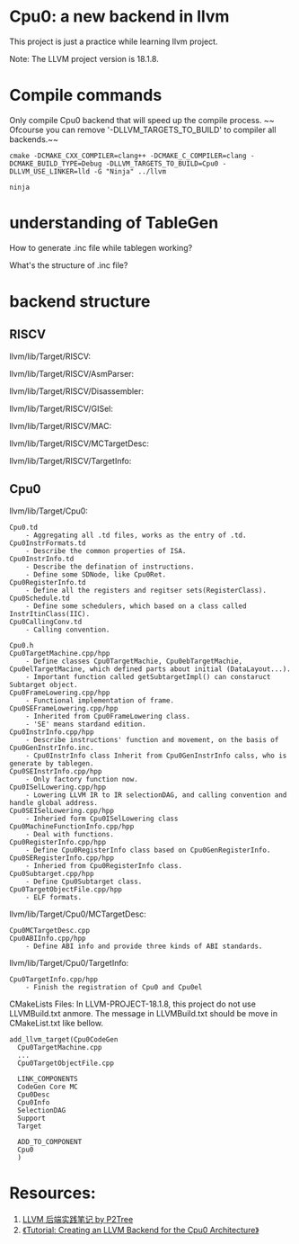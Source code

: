 # Cpu0: a new backend in llvm 
This project is just a practice while learning llvm project.

Note: The LLVM project version is 18.1.8.

# Compile commands
Only compile Cpu0 backend that will speed up the compile process. ~~ Ofcourse you can remove '-DLLVM_TARGETS_TO_BUILD' to compiler all backends.~~
```
cmake -DCMAKE_CXX_COMPILER=clang++ -DCMAKE_C_COMPILER=clang -DCMAKE_BUILD_TYPE=Debug -DLLVM_TARGETS_TO_BUILD=Cpu0 -DLLVM_USE_LINKER=lld -G "Ninja" ../llvm

ninja
```

# understanding of TableGen
How to generate .inc file while tablegen working?

What's the structure of .inc file?




# backend structure
## RISCV 
llvm/lib/Target/RISCV:

llvm/lib/Target/RISCV/AsmParser:

llvm/lib/Target/RISCV/Disassembler:

llvm/lib/Target/RISCV/GISel:

llvm/lib/Target/RISCV/MAC:

llvm/lib/Target/RISCV/MCTargetDesc:

llvm/lib/Target/RISCV/TargetInfo:


## Cpu0
llvm/lib/Target/Cpu0:

    Cpu0.td 
        - Aggregating all .td files, works as the entry of .td.
    Cpu0InstrFormats.td
        - Describe the common properties of ISA.
    Cpu0InstrInfo.td
        - Describe the defination of instructions.
        - Define some SDNode, like Cpu0Ret.
    Cpu0RegisterInfo.td
        - Define all the registers and regitser sets(RegisterClass).
    Cpu0Schedule.td
        - Define some schedulers, which based on a class called InstrItinClass(IIC).
    Cpu0CallingConv.td
        - Calling convention.

    Cpu0.h
    Cpu0TargetMachine.cpp/hpp
        - Define classes Cpu0TargetMachie, Cpu0ebTargetMachie, Cpu0elTargetMacine, which defined parts about initial (DataLayout...).
        - Important function called getSubtargetImpl() can constaruct Subtarget object.
    Cpu0FrameLowering.cpp/hpp
        - Functional implementation of frame.
    Cpu0SEFrameLowering.cpp/hpp
        - Inherited from Cpu0FrameLowering class.
        - 'SE' means stardand edition.
    Cpu0InstrInfo.cpp/hpp
        - Describe instructions' function and movement, on the basis of Cpu0GenInstrInfo.inc.
        - Cpu0InstrInfo class Inherit from Cpu0GenInstrInfo calss, who is generate by tablegen.
    Cpu0SEInstrInfo.cpp/hpp
        - Only factory function now.
    Cpu0ISelLowering.cpp/hpp
        - Lowering LLVM IR to IR selectionDAG, and calling convention and handle global address.
    Cpu0SEISelLowering.cpp/hpp
        - Inheried form Cpu0ISelLowering class
    Cpu0MachineFunctionInfo.cpp/hpp
        - Deal with functions.
    Cpu0RegisterInfo.cpp/hpp
        - Define Cpu0RegisterInfo class based on Cpu0GenRegisterInfo.
    Cpu0SERegisterInfo.cpp/hpp
        - Inheried from Cpu0RegisterInfo class.
    Cpu0Subtarget.cpp/hpp
        - Define Cpu0Subtarget class.
    Cpu0TargetObjectFile.cpp/hpp
        - ELF formats.
llvm/lib/Target/Cpu0/MCTargetDesc:

    Cpu0MCTargetDesc.cpp
    Cpu0ABIInfo.cpp/hpp
        - Define ABI info and provide three kinds of ABI standards.

llvm/lib/Target/Cpu0/TargetInfo:

    Cpu0TargetInfo.cpp/hpp
        - Finish the registration of Cpu0 and Cpu0el
    
CMakeLists Files:
    In LLVM-PROJECT-18.1.8, this project do not use LLVMBuild.txt anmore. The message in LLVMBuild.txt should be move in CMakeList.txt like bellow.
```
add_llvm_target(Cpu0CodeGen
  Cpu0TargetMachine.cpp
  ...
  Cpu0TargetObjectFile.cpp

  LINK_COMPONENTS
  CodeGen Core MC
  Cpu0Desc
  Cpu0Info
  SelectionDAG
  Support
  Target

  ADD_TO_COMPONENT
  Cpu0
  )
```


# Resources:
1. [LLVM 后端实践笔记 by P2Tree](https://zhuanlan.zhihu.com/p/351848328)
2. [《Tutorial: Creating an LLVM Backend for the Cpu0 Architecture》](https://jonathan2251.github.io/lbd/about.html)
